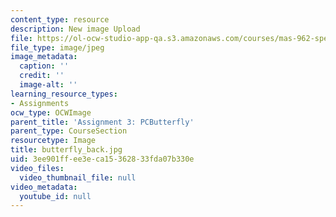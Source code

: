 ```yaml
---
content_type: resource
description: New image Upload
file: https://ol-ocw-studio-app-qa.s3.amazonaws.com/courses/mas-962-special-topics-new-textiles-spring-2010/3ee901ffee3eca15362833fda07b330e_butterfly_back.jpg
file_type: image/jpeg
image_metadata:
  caption: ''
  credit: ''
  image-alt: ''
learning_resource_types:
- Assignments
ocw_type: OCWImage
parent_title: 'Assignment 3: PCButterfly'
parent_type: CourseSection
resourcetype: Image
title: butterfly_back.jpg
uid: 3ee901ff-ee3e-ca15-3628-33fda07b330e
video_files:
  video_thumbnail_file: null
video_metadata:
  youtube_id: null
---
```

